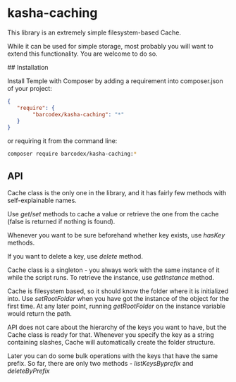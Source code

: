 # kasha-caching

This library is an extremely simple filesystem-based Cache.

While it can be used for simple storage, most probably you will want to extend this functionality. You are welcome to do so.

## Installation

Install Temple with Composer by adding a requirement into composer.json of your project:

```json
{
   "require": {
        "barcodex/kasha-caching": "*"
   }
}
```

or requiring it from the command line:

```bash
composer require barcodex/kasha-caching:*
```

## API

Cache class is the only one in the library, and it has fairly few methods with self-explainable names.

Use *get*/*set* methods to cache a value or retrieve the one from the cache (false is returned if nothing is found).

Whenever you want to be sure beforehand whether key exists, use *hasKey* methods.

If you want to delete a key, use *delete* method.

Cache class is a singleton - you always work with the same instance of it while the script runs.
To retrieve the instance, use *getInstance* method.

Cache is filesystem based, so it should know the folder where it is initialized into.
Use *setRootFolder* when you have got the instance of the object for the first time.
At any later point, running *getRootFolder* on the instance variable would return the path.

API does not care about the hierarchy of the keys you want to have, but the Cache class is ready for that.
Whenever you specify the key as a string containing slashes, Cache will automatically create the folder structure.

Later you can do some bulk operations with the keys that have the same prefix.
So far, there are only two methods - *listKeysByprefix* and *deleteByPrefix*

